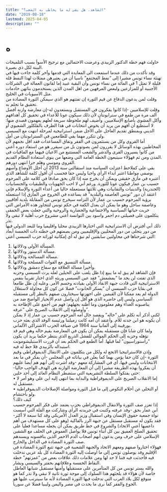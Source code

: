 ```yaml
---
title: "الشاهد، هل بقي له ما يخاطب به الشعب؟"
date: "2019-08-18"
lastmod: 2025-04-05
description: ""
---
```

# **ه**

حاولت فهم خطة الدكتور الزبيدي وعرضت الاحتمالين مع ترجيح الأسوأ بسبب التلميحات البينة لكل ذي بصيرة.  
وقد تأكدت من ذلك عندما استمعت الى المعايدة التي قدمها وآخر كلمة جاءت فيها في تهنئة نساء تونس مشيرا إلى “نمط المجتمع” ناسيا أن من يعتبرهن ممثلات لهذا النمط قلة قليلة لا تمثل 1 في المائة من نساء تونس وأن البقية عبيد إما لقانون العمالة في الشركات الأجنبية أو للمزارعين ولبعض المرفهين من اهل المدن الذين يستخدمون بناتهن خادمات مثل الآسيويات في الخليج.  
وقلت لمن يدعون الدفاع عن قيم الثورة إن تفتتهم هو الذي سيمكن الثورة المضادة من تحقيق ما تحلم به.  
وقلت للإسلاميين -إذا كانوا يفكرون في المستقبل ويستعدون له-إن معارضة وازنة أفضل ألف مرة من طمع في سترابونتان لأن ذلك سيكون عونا للأعداء في تحقيق كل أهدافهم وأكل المشوي بأصابع الإسلاميين. وأضيف لهم ملحوظة سريعة لعلهم يفهمون قصدي منها: لا أستطيع أن أفهم من يريد أن يخوض انتخابات في هذا الظرف بالفلكلور الشعبوي أو الديني وبمنطق تقديم العاجل على الآجل ضمن استراتيجية لمرحلة انتهت مع السبسي ولن تتكرر مهما بقي للطامعين في السترابونتان من أمل.  
أما القروي وكل من يستثمرون في الفقر ونفاق المساعدات فقد افل نجمهم لأن المخاطبين بهذه الوسائل لا يقررون لمن يصوتون بل من سيقرر هو من استعاد دوره أعني من كانوا يسيرون القرى والدشر والشعب المستتبع من الاعيان فيهما مع المافيات في المدن ومن ثم فهؤلاء سيتبعون الخطة العامة التي وضعها من ينوي استعادة النظام القديم.  
القروي وموسي وهلم جرا انتهى دورهم.  
بقي على كملاحظ اعتزلت السياسة منذ استقالتي سنة 2013 أن أحلل الأوضاع وأسهم بوصفي مواطنا اعتبر ابداء الرأي واجبا وليس حقا فحسب أن أقول كلمة للشاهد الذي أعتبره في مأزق حقيقي ويمكن أن يخرج منه إذا كان بحق صادقا في كلامه على المرحوم حسيب بن عمار فيكون عونا للثورة. ورغم أني لا احب الجهويات والطبقيات والجنسانيات (الجندرية) والدينيات والنقابيات وهي ثلاثتها مستعملة حاليا من أعداء الثورة والإسلام فإني اعتقد أن دور “تونس العاصمة والبلدية” قد يساعده في الخروج من المأزق إذا استعمله برؤية المرحوم حسيب بن عمار لأن التزامه سيخرج تونس من المقابلة بلدية أفاقيين وعاصمة ساحل وهو ما يمكن أن يعدل الكفة في حكم تونس لتتجاوز هذه الأمراض التي خربت حياتها السياسية والاجتماعية والحضارية والروحية والتي جعلت بعض الحمقى يتكلمون على فصيلتي دم احمر واسود بين التوانسة أعني مشروع حرب أهلية لا تبقي ولا تذر.  
ذلك أني أفترض أن الاستراتيجية التي اختارها الزبيدي محليا واقليميا وما للبعد الدولي فيها من دور يتجلى من دور المحليين والإقليميين ومن بصمتهم في خطته ذات الخمسة أبعاد التي شرحناها في محاولتين سابقتين لم تبق له أي إمكانية لوراثة حزب السبسي أعني:  
1. المسألة الأولى ودلالاتها.  
2. مسألة الدستور ودلالاتها.  
3. مسالة المسالحة ودلالاتها.  
4. مسألة التنسيق مع القوات المسلحة ودلالاتها.  
5. وأخيرا مسالة العلاقة مع سفاح دمشق ودلالاتها.  
فإن الشاهد لم يبق له ما يبيع إذا ظل يلعب على الحبلين لعله يرث السبسي وحزبه الذي تفتت لن يجد ما “يمشمش” فقد عين السبسي وريثه الذي اختار تقريبا بنفس الاستراتيجية التي قادت جبهة الانقاذ الأولى بقيادته وحسم الأمر. وعليه إن ظل طامعا في بقايا حزب السبسي أن “يسكر الحانوت” فضلا عن كون كل محاولة لاستغلال الدولة لم يعد ممكنا لأن القيمين على اجهزتها سيختارون صفهم بالنظر إلى مستقبله السياسي وليس إلى حاضره الذي هو آفل إن واصل عدم الانحياز الواضح ضد من يناصبونه العداء وهم معلومون وما أظنه يجهلهم: فهم من أجمع على الإطاحة به وأوصلوه إلى الانقلاب الصريح على “عرفه”.  
لكني أذكر أنه تكلم على “خاله” ويقصد خال أمه المرحوم حسيب بن عمار إذ لا يمكن أن يكونه هو ابن جدته للأم. وأعتقد أن أمه كانت زميلتنا ورئيسة الوفد الذي بعثه حزب بورقيبة إلى ألمانيا سنة 1964 في ضيافة الحزب الاشتراكي الألماني.  
ولما كان شابا فإن مستقبله يمكن أن يكون في المعارضة بقيم خاله وهي قيم قد تؤهله وحزبه إلى الحكم الموالي للفشل الذريع الذي ينتظر حكما يريد أن يكون “راستوراسيون” لما قبلها. أما الطمع في الحكم بعد أن قررت الاستبليشومونت استبداله بالزبيدي فلا حظ له فيه.  
وإذن فالاستراتيجيا الانجع له ولكل من يتكلمون على الانتقال الديموقراطي وقيم الثورة -إن كان حقا يؤمن بهما كما يعلن في بياناته في المجلس -أن يفكر في ما بعد الانتخابات وليس فيها، أي في المشاركة معهم -وقد أشرت إلى أنهم هم أيضا عليهم أن يفكروا بهذه الطريقة مشيرا إلى أن المعارضة الوازنة هي الهدف الواجب حاليا-حتى يفتكوا السلطة التشريعية التي ستضطر النظام العائد إلى أحد حلين:  
• إما الانقلاب الصريح على الديموقراطية والبداية بما انتهى إليه ابن علي وهو أمر لا مستقبل له.  
• أو التخلي عن أحلام النكوص إلى ما قبل الثورة ومواصلة الإصلاحات الديموقراطية ولو باحتشام.  
كيف ذلك؟  
إذا تعزز صف الثورة والانتقال الديموقراطي بحزب يعتمد على فكر المرحوم حسيب ابن عمار بحق -وقد عرفته وكتبت في جريدته الرأي وشاركت مع القلة التي أسست نواة جمعية حقوق الإنسان وفي استقبال وزير العدل الأمريكي وقد كنا سبعة لا أكثر- فقد يكون له مستقبل مستقل عن جبهة الرز بالفاكية (وهو على كل مستهدف من أهم داعميها أعني الاتحاد) والشروع في خط طريق يمكن أن يجعله مساعدا فعليا على تحقيق الصلح العميق بين كل أبناء تونس فلا يواصل الغموض في الحلف مع الشقين الإسلامي على حرف ومن يدعون أنهم أصحاب الدم الاحمر الذين ينافسونه ويسندهم صف الثورة المضادة في الداخل والخارج.  
فهؤلاء اختاروا صفهم ومعهم الاتحاد والجبهة الشعبية في جبهة تتبع الثورة المضادة في الإقليم وقد يوصلون تونس إلى ما اوصلت إليه الثورة المضادة كل بلد عربي تدخلت فيه فأحدثت فيه فتنا لا حد لها ومن علامات ذلك علاقات بعض من “غمزتهم” خطة النقاط الخمسة وعلاقاتهم بحفتر والسيسي وبشار.  
والله يستر تونس من كل المتآمرين على مستقبلها وأمنها مستقبل شبابها العاطل خاصة لأن هؤلاء قد يلجئهم هذا السلوك إلى موجة ثورة ثانية لا تبقي ولا تذر كما هو متوقع لكل بلاد العرب التي تدخلت فيها الثورة المضادة لأنه ما سيترتب عليها هو الجوع والفقر كما نرى ما يحدث في مصر واليمن وليبيا فضلا عن سوريا.

###
